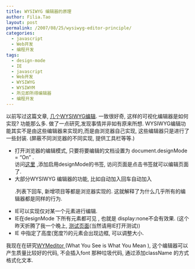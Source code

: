 ```yaml
---
title: WYSIWYG 编辑器的原理
author: Filia.Tao
layout: post
permalink: /2007/08/25/wysiwyg-editor-principle/
categories:
  - javascript
  - Web开发
  - 编程开发
tags:
  - design-mode
  - IE
  - javascript
  - Web开发
  - WYSIWYG
  - WYSIWYM
  - 所见即所得编辑器
  - 编程开发
---
```

以前写过这篇文章, <a href="http://blog.ftao.org/2006/10/31/wysiwyg-editors/" rel="bookmark" title="到《几个WYSIWYG编辑器》的永久链接">几个WYSIWYG编辑</a>. 一致很好奇, 这样的可视化编辑器是如何实现? 功能那么多. 做了一点研究,发现事情并非如有原来所想. WYSIWYG编辑功能其实不是由这些编辑器来实现的,而是由浏览器自己实现, 这些编辑器只是进行了一些封装. (屏蔽不同浏览器的不同实现, 提供工具栏等等.)

  * 打开浏览器的编辑模式, 只要将要编辑的文档设置为 document.designMode = “On” .  
    访问<a href="https://www.squarefree.com/bookmarklets/misc.html#edit_page" target="_blank">这里</a> ,添加启用designMode的书签, 访问页面是点击书签就可以编辑页面了.
  * 大部分WYSIWYG 编辑器的功能, 比如自动加入回车自动加入<p>.列表下回车, 新增项目等都是浏览器实现的. 这就解释了为什么几乎所有的编辑器都是同样的行为.
  * IE可以实现仅对某一个元素进行编辑.
  * IE在designMode 下所有元素都可见 , 也就是 display:none不会有效果. (这个昨天折腾了我一个晚上, <a href="http://dev.filia.cn/s5-creator/test/ie_design_mode_test.htm" title="测试IE的DesignMode" target="_blank">测试页面</a>(当然请用IE打开测试))
  * IE 中指定了高度(宽度?)的元素会出现边框, 可以调整大小.

我现在在研究<a href="http://www.wymeditor.org/en/" target="_blank">WYMeditor </a>(What You See is What You Mean ), 这个编辑器可以产生质量比较好的代码, 不会插入font 那种垃圾代码, 通过添加className 的方式格式化文本.
